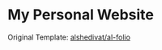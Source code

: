 # My Personal Website

Original Template: [alshedivat/al-folio](https://github.com/alshedivat/al-folio)
